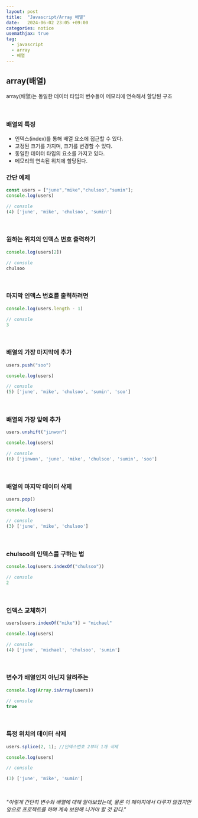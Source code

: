 ```yaml
---
layout: post
title:  "Javascript/Array 배열"
date:   2024-06-02 23:05 +09:00
categories: notice
usemathjax: true
tag:
  - javascript
  - array
  - 배열
---
```


## array(배열)

array(배열)는 동일한 데이터 타입의 변수들이 메모리에 연속해서 할당된 구조

<br>

### 배열의 특징

- 인덱스(index)를 통해 배열 요소에 접근할 수 있다.
- 고정된 크기를 가지며, 크기를 변경할 수 있다.
- 동일한 데이터 타입의 요소를 가지고 있다.
- 메모리의 연속된 위치에 할당된다.

### 간단 예제

```javascript
const users = ["june","mike","chulsoo","sumin"];
console.log(users)

// console
(4) ['june', 'mike', 'chulsoo', 'sumin']
```

<br>

### 원하는 위치의 인덱스 번호 출력하기

```javascript
console.log(users[2])

// console
chulsoo
```

<br>

### 마지막 인덱스 번호를 출력하려면

```javascript
console.log(users.length - 1)

// console
3
```

<br>

### 배열의 가장 마지막에 추가

```javascript
users.push("soo")

console.log(users)

// console
(5) ['june', 'mike', 'chulsoo', 'sumin', 'soo']
```

<br>

### 배열의 가장 앞에 추가

```javascript
users.unshift("jinwon")

console.log(users)

// console
(6) ['jinwon', 'june', 'mike', 'chulsoo', 'sumin', 'soo']
```

<br>

### 배열의 마지막 데이터 삭제

```javascript
users.pop()

console.log(users)

// console
(3) ['june', 'mike', 'chulsoo']
```

<br>

### chulsoo의 인덱스를 구하는 법

```javascript
console.log(users.indexOf("chulsoo"))

// console
2
```

<br>

### 인덱스 교체하기

```javascript
users[users.indexOf("mike")] = "michael"  

console.log(users)

// console
(4) ['june', 'michael', 'chulsoo', 'sumin']
```

<br>

### 변수가 배열인지 아닌지 알려주는

```javascript
console.log(Array.isArray(users))

// console
true
```

<br>

### 특정 위치의 데이터 삭제

```javascript
users.splice(2, 1); //인덱스번호 2부터 1개 삭제

console.log(users)

// console

(3) ['june', 'mike', 'sumin']
```

<br>

<!-- ## 한줄평  -->

_"이렇게 간단히 변수와 배열에 대해 알아보았는데, 물론 이 페이지에서 다루지 않겠지만 앞으로 프로젝트를 하며 계속 보완해 나가야 할 것 같다."_






























